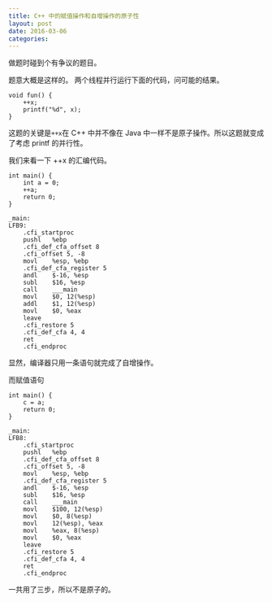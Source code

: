 ```yaml
---
title: C++ 中的赋值操作和自增操作的原子性
layout: post
date: 2016-03-06
categories: 
---
```


做题时碰到个有争议的题目。

题意大概是这样的。
两个线程并行运行下面的代码，问可能的结果。

~~~
void fun() {
    ++x;
    printf("%d", x);
}
~~~

这题的关键是`++x`在 C++ 中并不像在 Java 中一样不是原子操作。所以这题就变成了考虑 printf 的并行性。

我们来看一下 ++x 的汇编代码。

~~~
int main() {
    int a = 0;
    ++a;
    return 0;
}
~~~

~~~
_main:
LFB9:
	.cfi_startproc
	pushl	%ebp
	.cfi_def_cfa_offset 8
	.cfi_offset 5, -8
	movl	%esp, %ebp
	.cfi_def_cfa_register 5
	andl	$-16, %esp
	subl	$16, %esp
	call	___main
	movl	$0, 12(%esp)
	addl	$1, 12(%esp)
	movl	$0, %eax
	leave
	.cfi_restore 5
	.cfi_def_cfa 4, 4
	ret
	.cfi_endproc
~~~

显然，编译器只用一条语句就完成了自增操作。

而赋值语句

~~~
int main() {
    c = a;
    return 0;
}
~~~

~~~
_main:
LFB8:
	.cfi_startproc
	pushl	%ebp
	.cfi_def_cfa_offset 8
	.cfi_offset 5, -8
	movl	%esp, %ebp
	.cfi_def_cfa_register 5
	andl	$-16, %esp
	subl	$16, %esp
	call	___main
	movl	$100, 12(%esp)
	movl	$0, 8(%esp)
	movl	12(%esp), %eax
	movl	%eax, 8(%esp)
	movl	$0, %eax
	leave
	.cfi_restore 5
	.cfi_def_cfa 4, 4
	ret
	.cfi_endproc
~~~

一共用了三步，所以不是原子的。
